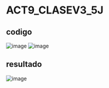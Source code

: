 # ACT9_CLASEV3_5J
## codigo
![image](https://github.com/user-attachments/assets/b6a4d4c7-6ab0-433e-a403-9f40211f64c1)
![image](https://github.com/user-attachments/assets/e96e4fcb-6d92-4de1-9efb-8e21f5253839)

## resultado
![image](https://github.com/user-attachments/assets/689655e2-4baa-46e4-8210-c93716d57d84)

